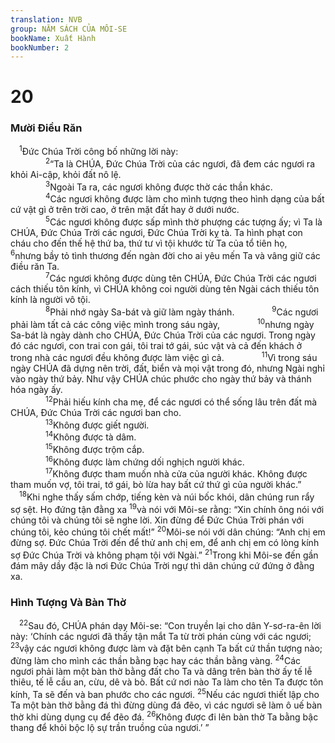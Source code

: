 ```yaml
---
translation: NVB
group: NĂM SÁCH CỦA MÔI-SE
bookName: Xuất Hành 
bookNumber: 2
---
```


<div class="title"><h1>20</h1><h3>Mười Điều Răn </h3></div>
<span class="verse xu_20_1"> <sup>1</sup>Đức Chúa Trời công bố những lời này: <br/></span>
<span class="verse xu_20_2">    <sup>2</sup>“Ta là CHÚA, Đức Chúa Trời của các ngươi, đã đem các ngươi ra khỏi Ai-cập, khỏi đất nô lệ. <br/></span>
<span class="verse xu_20_3">    <sup>3</sup>Ngoài Ta ra, các ngươi không được thờ các thần khác. <br/></span>
<span class="verse xu_20_4">    <sup>4</sup>Các ngươi không được làm cho mình tượng theo hình dạng của bất cứ vật gì ở trên trời cao, ở trên mặt đất hay ở dưới nước. <br/></span>
<span class="verse xu_20_5">    <sup>5</sup>Các ngươi không được sấp mình thờ phượng các tượng ấy; vì Ta là CHÚA, Đức Chúa Trời các ngươi, Đức Chúa Trời kỵ tà. Ta hình phạt con cháu cho đến thế hệ thứ ba, thứ tư vì tội khước từ Ta của tổ tiên họ, </span>
<span class="verse xu_20_6">    <sup>6</sup>nhưng bầy tỏ tình thương đến ngàn đời cho ai yêu mến Ta và vâng giữ các điều răn Ta. <br/></span>
<span class="verse xu_20_7">    <sup>7</sup>Các ngươi không được dùng tên CHÚA, Đức Chúa Trời các ngươi cách thiếu tôn kính, vì CHÚA không coi người dùng tên Ngài cách thiếu tôn kính là người vô tội. <br/></span>
<span class="verse xu_20_8">    <sup>8</sup>Phải nhớ ngày Sa-bát và giữ làm ngày thánh. </span>
<span class="verse xu_20_9">    <sup>9</sup>Các ngươi phải làm tất cả các công việc mình trong sáu ngày, </span>
<span class="verse xu_20_10">    <sup>10</sup>nhưng ngày Sa-bát là ngày dành cho CHÚA, Đức Chúa Trời của các ngươi. Trong ngày đó các ngươi, con trai con gái, tôi trai tớ gái, súc vật và cả đến khách ở trong nhà các ngươi đều không được làm việc gì cả. </span>
<span class="verse xu_20_11">    <sup>11</sup>Vì trong sáu ngày CHÚA đã dựng nên trời, đất, biển và mọi vật trong đó, nhưng Ngài nghỉ vào ngày thứ bảy. Như vậy CHÚA chúc phước cho ngày thứ bảy và thánh hóa ngày ấy. <br/></span>
<span class="verse xu_20_12">    <sup>12</sup>Phải hiếu kính cha mẹ, để các ngươi có thể sống lâu trên đất mà CHÚA, Đức Chúa Trời các ngươi ban cho. <br/></span>
<span class="verse xu_20_13">    <sup>13</sup>Không được giết người. <br/></span>
<span class="verse xu_20_14">    <sup>14</sup>Không được tà dâm. <br/></span>
<span class="verse xu_20_15">    <sup>15</sup>Không được trộm cắp. <br/></span>
<span class="verse xu_20_16">    <sup>16</sup>Không được làm chứng dối nghịch người khác. <br/></span>
<span class="verse xu_20_17">    <sup>17</sup>Không được tham muốn nhà cửa của người khác. Không được tham muốn vợ, tôi trai, tớ gái, bò lừa hay bất cứ thứ gì của người khác.” <br/></span>
<span class="verse xu_20_18"> <sup>18</sup>Khi nghe thấy sấm chớp, tiếng kèn và núi bốc khói, dân chúng run rẩy sợ sệt. Họ đứng tận đằng xa </span>
<span class="verse xu_20_19"><sup>19</sup>và nói với Môi-se rằng: “Xin chính ông nói với chúng tôi và chúng tôi sẽ nghe lời. Xin đừng để Đức Chúa Trời phán với chúng tôi, kẻo chúng tôi chết mất!” </span>
<span class="verse xu_20_20"><sup>20</sup>Môi-se nói với dân chúng: “Anh chị em đừng sợ. Đức Chúa Trời đến để thử anh chị em, để anh chị em có lòng kính sợ Đức Chúa Trời và không phạm tội với Ngài.” </span>
<span class="verse xu_20_21"><sup>21</sup>Trong khi Môi-se đến gần đám mây dầy đặc là nơi Đức Chúa Trời ngự thì dân chúng cứ đứng ở đằng xa. <br/></span>
<div class="title"><h3>Hình Tượng Và Bàn Thờ </h3></div>
<span class="verse xu_20_22"> <sup>22</sup>Sau đó, CHÚA phán dạy Môi-se: “Con truyền lại cho dân Y-sơ-ra-ên lời này: ‘Chính các ngươi đã thấy tận mắt Ta từ trời phán cùng với các ngươi; </span>
<span class="verse xu_20_23"><sup>23</sup>vậy các ngươi không được làm và đặt bên cạnh Ta bất cứ thần tượng nào; đừng làm cho mình các thần bằng bạc hay các thần bằng vàng. </span>
<span class="verse xu_20_24"><sup>24</sup>Các ngươi phải làm một bàn thờ bằng đất cho Ta và dâng trên bàn thờ ấy tế lễ thiêu, tế lễ cầu an, cừu, dê và bò. Bất cứ nơi nào Ta làm cho tên Ta được tôn kính, Ta sẽ đến và ban phước cho các ngươi. </span>
<span class="verse xu_20_25"><sup>25</sup>Nếu các ngươi thiết lập cho Ta một bàn thờ bằng đá thì đừng dùng đá đẽo, vì các ngươi sẽ làm ô uế bàn thờ khi dùng dụng cụ để đẽo đá. </span>
<span class="verse xu_20_26"><sup>26</sup>Không được đi lên bàn thờ Ta bằng bậc thang để khỏi bộc lộ sự trần truồng của ngươi.’ ” <br/></span>
